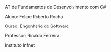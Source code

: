 AT de Fundamentos de Desenvolvimento com C#

Aluno: Felipe Roberto Rocha

Curso: Engenharia de Software

Professor: Rinaldo Ferreira

Instituto Infnet
